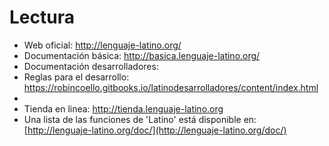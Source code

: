 # Lectura

- Web oficial:  http://lenguaje-latino.org/
- Documentación básica:  http://basica.lenguaje-latino.org/
- Documentación desarrolladores: 
- Reglas para el desarrollo: https://robincoello.gitbooks.io/latinodesarrolladores/content/index.html
- 
- Tienda en linea: http://tienda.lenguaje-latino.org
- Una lista de las funciones de 'Latino' está disponible en: [http://lenguaje-latino.org/doc/](http://lenguaje-latino.org/doc/)
